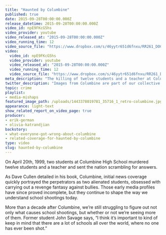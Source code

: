 ```yaml
---
title: "Haunted by Columbine"
published: true
date: 2015-09-28T00:00:00.000Z
release_datetime: 2015-09-28T00:00:00.000Z
video_id: npE9FKcG5hs
video_provider: youtube
video_released_at: "2015-09-28T00:00:00.000Z"
video_running_time: 12
video_source_file: "https://www.dropbox.com/s/46yytr651d6fnxu/RR261_DOC_MASTER_09_25_2015_COLUMBINE-H264_1080p.mov?dl=0"
video:
  video_id: npE9FKcG5hs
  video_provider: youtube
  video_released_at: "2015-09-28T00:00:00.000Z"
  video_running_time: 12
  video_source_file: "https://www.dropbox.com/s/46yytr651d6fnxu/RR261_DOC_MASTER_09_25_2015_COLUMBINE-H264_1080p.mov?dl=0"
meta_description: "The killing of twelve students and a teacher at Columbine High School in 1999 continues to shape how we view and understand school shootings today. "
twitter_description: "Images from Columbine are part of our collective memory, but is school violence really worse? "
topic: crime
playlist:
- media-mishaps
featured_image_path: /uploads/1443378019781_35716_1_retro-columbine.jpg
appearance: light-text
show_related_report_on_video_page: true
producer:
- erik-german
- olivia-katrandjian
backstory:
- what-everyone-got-wrong-about-columbine
- related-coverage-for-haunted-by-columbine
type: video
slug: haunted-by-columbine
---
```


On April 20th, 1999, two students at Columbine High School murdered twelve students and a teacher and sent the nation scrambling for answers.

As Dave Cullen detailed in his book, Columbine, initial news coverage quickly portrayed the perpetrators as two alienated students, obsessed with carrying out a revenge fantasy against bullies. Those early media profiles have since proved incomplete, but they continue to shape the way we understand school shootings today.

More than a decade after Columbine, we’re still struggling to figure out not only what causes school shootings, but whether or not we’re seeing more of them. Former student John Savage says, “I think it’s important to kind of keep in mind that there are a lot of schools all over the world, where no one has ever been shot.”

